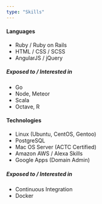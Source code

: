 ```yaml
---
type: "Skills"
---
```


#### Languages

*   Ruby / Ruby on Rails
*   HTML / CSS / SCSS
*   AngularJS / jQuery

##### Exposed to / Interested in

*   Go
*   Node, Meteor
*   Scala
*   Octave, R 

#### Technologies

*   Linux (Ubuntu, CentOS, Gentoo)
*   PostgreSQL
*   Mac OS Server (ACTC Certified)
*   Amazon AWS / Alexa Skills
*   Google Apps (Domain Admin)

##### Exposed to / Interested in

*   Continuous Integration
*   Docker
